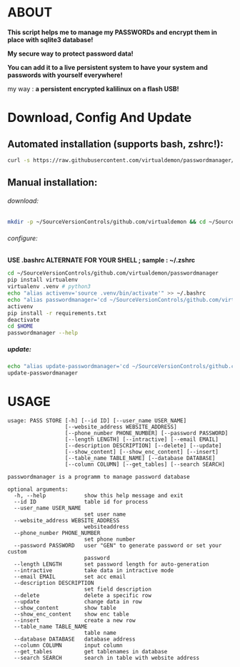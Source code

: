# ABOUT
**This script helps me to manage my PASSWORDs and encrypt them in place with sqlite3 database!**

**My secure way to protect password data!**

**You can add it to a live persistent system to have your system and passwords with yourself everywhere!**

my way : **a persistent encrypted kalilinux on a flash USB!**

# Download, Config And Update

## Automated installation (supports bash, zshrc!):
```bash
curl -s https://raw.githubusercontent.com/virtualdemon/passwordmanager/master/install-and-configure.sh | bash
```

## Manual installation:

###### download:
```bash
mkdir -p ~/SourceVersionControls/github.com/virtualdemon && cd ~/SourceVersionControls/github.com/virtualdemon && git clone https://github.com/virtualdemon/passwordmanager
```

###### configure:
**USE .bashrc ALTERNATE FOR YOUR SHELL ; sample : ~/.zshrc**

```bash
cd ~/SourceVersionControls/github.com/virtualdemon/passwordmanager
pip install virtualenv
virtualenv .venv # python3
echo "alias activenv='source .venv/bin/activate'" >> ~/.bashrc
echo "alias passwordmanager='cd ~/SourceVersionControls/github.com/virtualdemon/passwordmanager && activenv && ./passwordmanager.py'" >> ~/.bashrc
activenv
pip install -r requirements.txt
deactivate
cd $HOME
passwordmanager --help
```

##### update:
```bash
echo "alias update-passwordmanager='cd ~/SourceVersionControls/github.com/virtualdemon/passwordmanager && git pull -f && cd'" >> ~/.bashrc
update-passwordmanager
```

# USAGE
```
usage: PASS STORE [-h] [--id ID] [--user_name USER_NAME]
                  [--website_address WEBSITE_ADDRESS]
                  [--phone_number PHONE_NUMBER] [--password PASSWORD]
                  [--length LENGTH] [--intractive] [--email EMAIL]
                  [--description DESCRIPTION] [--delete] [--update]
                  [--show_content] [--show_enc_content] [--insert]
                  [--table_name TABLE_NAME] [--database DATABASE]
                  [--column COLUMN] [--get_tables] [--search SEARCH]

passwordmanager is a programm to manage password database

optional arguments:
  -h, --help            show this help message and exit
  --id ID               table id for process
  --user_name USER_NAME
                        set user name
  --website_address WEBSITE_ADDRESS
                        websiteaddress
  --phone_number PHONE_NUMBER
                        set phone number
  --password PASSWORD   user "GEN" to generate password or set your custom
                        password
  --length LENGTH       set password length for auto-generation
  --intractive          take data in intractive mode
  --email EMAIL         set acc email
  --description DESCRIPTION
                        set field description
  --delete              delete a specific row
  --update              change data in row
  --show_content        show table
  --show_enc_content    show enc table
  --insert              create a new row
  --table_name TABLE_NAME
                        table name
  --database DATABASE   database address
  --column COLUMN       input column
  --get_tables          get tablenames in database
  --search SEARCH       search in table with website address
```
